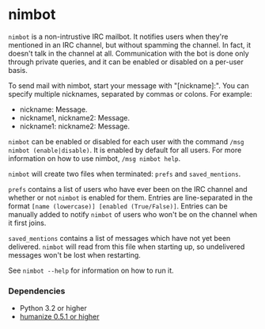 # nimbot
`nimbot` is a non-intrustive IRC mailbot. It notifies users when they're
mentioned in an IRC channel, but without spamming the channel. In fact, it
doesn't talk in the channel at all. Communication with the bot is done only
through private queries, and it can be enabled or disabled on a per-user basis.

To send mail with nimbot, start your message with "[nickname]:". You can
specify multiple nicknames, separated by commas or colons. For example:
* nickname: Message.
* nickname1, nickname2: Message.
* nickname1: nickname2: Message.

`nimbot` can be enabled or disabled for each user with the command `/msg nimbot
(enable|disable)`. It is enabled by default for all users. For more information
on how to use nimbot, `/msg nimbot help`.

`nimbot` will create two files when terminated: `prefs` and `saved_mentions`.

`prefs` contains a list of users who have ever been on the IRC channel and
whether or not `nimbot` is enabled for them. Entries are line-separated in the
format `[name (lowercase)] [enabled (True/False)]`. Entries can be manually
added to notify `nimbot` of users who won't be on the channel when it first
joins.

`saved_mentions` contains a list of messages which have not yet been delivered.
`nimbot` will read from this file when starting up, so undelivered messages
won't be lost when restarting.

See `nimbot --help` for information on how to run it.

### Dependencies
* Python 3.2 or higher
* [humanize 0.5.1 or higher](https://pypi.python.org/pypi/humanize)
